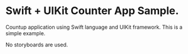 # Swift + UIKit Counter App Sample.

Countup application using Swift language and UIKit framework.
This is a simple example.

No storyboards are used.
